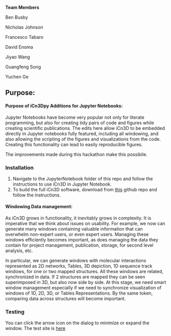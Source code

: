 

<b> Team Members </b>

Ben Busby

Nicholas Johnson

Francesco Tabaro

David Enoma

Jiyao Wang

Guangfeng Song

Yuchen Ge

## Purpose:
#### Purpose of iCn3Dpy Additions for Jupyter Notebooks:
Jupyter Notebooks have become very popular not only for literate programming, but also for creating tidy pairs of code and figures while creating scientific publications. The edits here allow iCn3D to be embedded directly in Jupyter notebooks fully featured, including all windowing, and also allowing the scripting of the figures and visualizations from the code. Creating this functionality can lead to easily reproducible figures. 

The improvements made during this hackathon make this possibile.

### Installation
1. Navigate to the JupyterNotebook folder of this repo and follow the instructions to use iCn3D in Jupyter Notebook.
2. To build the full iCn3D software, download from [this](https://github.com/ncbi/icn3d) github repo and follow the instructions.

#### Windowing Data management:

As iCn3D grows in functionality, it inevitably grows in complexity.  It is imperative that we think about issues on usability.  For example, we now can generate many windows containing valuable information that can overwhelm non-expert users, or even expert users.  Managing these windows efficiently becomes important, as does managing the data they contain for project management, publication, storage, for second level analysis, etc.

In particular, we can generate windows with molecular interactions represented as 2D networks, Tables, 3D depiction, 1D sequence track windows, for one or two mapped structures.  All these windows are related, synchronized in data.  If 2 structures are mapped they can be seen superimposed in 3D, but also now side by side.  At this stage, we need smart window management especially if we need to synchronize visualization of windows of 1D, 2D, 3D, or Tables Representations.  By the same token, comparing data across structures  will become important.

### Testing
You can click the arrow icon on the dialog to minimize or expand the window. The test site is [here](https://www.ncbi.nlm.nih.gov/Structure/icn3d2/full.html?divid=div0&mmdbid=6m0j&command=line+graph+interaction+pairs+%7C+!A+!E+%7C+hbonds,salt+bridge,interactions,halogen,pi-cation,pi-stacking+%7C+false+%7C+threshold+3.8+6+4+3.8+6+6;+show+selection;+add+residue+number+labels%7C%7C%7C%7B%22factor%22:%221.4817%22,%22mouseChange%22:%7B%22x%22:0,%22y%22:0%7D,%22quaternion%22:%7B%22_x%22:%220.036185%22,%22_y%22:%220.49963%22,%22_z%22:%220.078595%22,%22_w%22:%220.86191%22%7D%7D)


